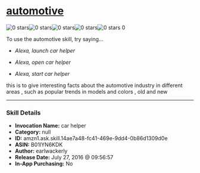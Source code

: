 # [automotive](http://alexa.amazon.com/#skills/amzn1.ask.skill.14ae7a48-fc41-469e-9dd4-0b86d1309d0e)
![0 stars](../../images/ic_star_border_black_18dp_1x.png)![0 stars](../../images/ic_star_border_black_18dp_1x.png)![0 stars](../../images/ic_star_border_black_18dp_1x.png)![0 stars](../../images/ic_star_border_black_18dp_1x.png)![0 stars](../../images/ic_star_border_black_18dp_1x.png) 0

To use the automotive skill, try saying...

* *Alexa, launch car helper*

* *Alexa, open car helper*

* *Alexa, start car helper*

this is to give interesting facts about the automotive industry in different areas , such as popular trends in models and colors ,
old and new

***

### Skill Details

* **Invocation Name:** car helper
* **Category:** null
* **ID:** amzn1.ask.skill.14ae7a48-fc41-469e-9dd4-0b86d1309d0e
* **ASIN:** B01IYN6KDK
* **Author:** earlwackerly
* **Release Date:** July 27, 2016 @ 09:56:57
* **In-App Purchasing:** No
